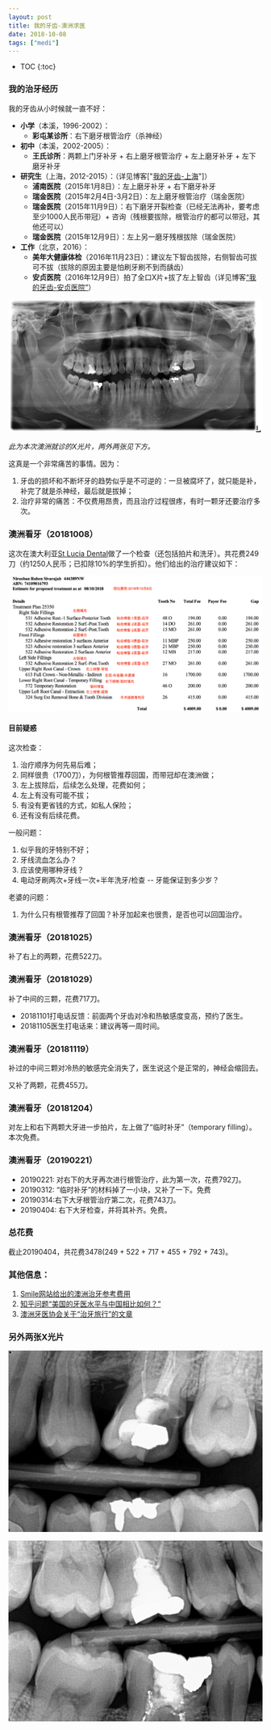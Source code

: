 ```yaml
---
layout: post
title: 我的牙齿-澳洲求医
date: 2018-10-08
tags: ["medi"]
---
```


* TOC
{:toc}

### 我的治牙经历

我的牙齿从小时候就一直不好：

- **小学**（本溪，1996-2002）：
	- **彩屯某诊所**：右下磨牙根管治疗（杀神经）
- **初中**（本溪，2002-2005）：
	- **王氏诊所**：两颗上门牙补牙 + 右上磨牙根管治疗 + 左上磨牙补牙 + 左下磨牙补牙
- **研究生**（上海，2012-2015）：（详见博客["[我的牙齿-上海](/2018/10/10/teeth.html)"]）
	- **浦南医院**（2015年1月8日）：左上磨牙补牙 + 右下磨牙补牙
	- **瑞金医院**（2015年2月4日-3月2日）：左上磨牙根管治疗（瑞金医院）
	- **瑞金医院**（2015年11月9日）：右下磨牙开裂检查（已经无法再补，要考虑至少1000人民币带冠）+ 咨询（残根要拔除，根管治疗的都可以带冠，其他还可以）
	- **瑞金医院**（2015年12月9日）：左上另一磨牙残根拔除（瑞金医院）
- **工作**（北京，2016）：
	- **美年大健康体检**（2016年11月23日）：建议左下智齿拔除，右侧智齿可拔可不拔（拔除的原因主要是怕刷牙刷不到而龋齿）
	- **安贞医院**（2016年12月9日）拍了全口X片+拔了左上智齿（详见博客[“我的牙齿-安贞医院”](/2016/12/09/teeth.html)）

![](/images/teeth-au-1.jpg)

*此为本次澳洲就诊的X光片，两外两张见下方。*

这真是一个非常痛苦的事情。因为：

1. 牙齿的损坏和不断坏牙的趋势似乎是不可逆的：一旦被腐坏了，就只能是补，补完了就是杀神经，最后就是拔掉；
2. 治疗非常的痛苦：不仅费用昂贵，而且治疗过程很疼，有时一颗牙还要治疗多次。

### 澳洲看牙（20181008）

这次在澳大利亚[St Lucia Dental](https://stluciadental.com.au/)做了一个检查（还包括拍片和洗牙）。共花费249刀（约1250人民币；已扣除10%的学生折扣）。他们给出的治疗建议如下：

![](/images/teeth-au-4.png)


#### 目前疑惑


这次检查：

1. 治疗顺序为何先易后难；
2. 同样很贵（1700刀），为何根管推荐回国，而带冠却在澳洲做；
3. 左上拔除后，后续怎么处理，花费如何；
4. 左上有没有可能不拔；
5. 有没有更省钱的方式，如私人保险；
6. 还有没有后续花费。

一般问题：

1. 似乎我的牙特别不好；
2. 牙线流血怎么办？
3. 应该使用哪种牙线？
4. 电动牙刷两次+牙线一次+半年洗牙/检查 -- 牙能保证到多少岁？

老婆的问题：

1. 为什么只有根管推荐了回国？补牙加起来也很贵，是否也可以回国治疗。

### 澳洲看牙（20181025）

补了右上的两颗，花费522刀。

### 澳洲看牙（20181029）

补了中间的三颗，花费717刀。

- 20181101打电话反馈：前面两个牙齿对冷和热敏感度变高，预约了医生。
- 20181105医生打电话来：建议再等一周时间。

### 澳洲看牙（20181119）

补过的中间三颗对冷热的敏感完全消失了，医生说这个是正常的，神经会缩回去。

又补了两颗，花费455刀。

### 澳洲看牙（20181204）

对左上和右下两颗大牙进一步拍片，左上做了“临时补牙”（temporary filling）。本次免费。

### 澳洲看牙（20190221）

- 20190221: 对右下的大牙再次进行根管治疗，此为第一次，花费792刀。
- 20190312: “临时补牙”的材料掉了一小块，又补了一下。免费
- 20190314:右下大牙根管治疗第二次，花费743刀。
- 20190404: 右下大牙检查，并将其补齐。免费。

### 总花费

截止20190404，共花费3478(249 + 522 + 717 + 455 + 792 + 743)。

### 其他信息：

1. [Smile网站给出的澳洲治牙参考费用](https://www.smile.com.au/dental-fees/qld)
2. [知乎问题“美国的牙医水平与中国相比如何？”](https://www.zhihu.com/question/60513156)
3. [澳洲牙医协会关于“治牙旅行”的文章](https://www.ada.org.au/Your-Dental-Health/Adults-31-64/Dental-Tourism)

### 另外两张X光片



![](/images/teeth-au-2.jpg)

![](/images/teeth-au-3.jpg)